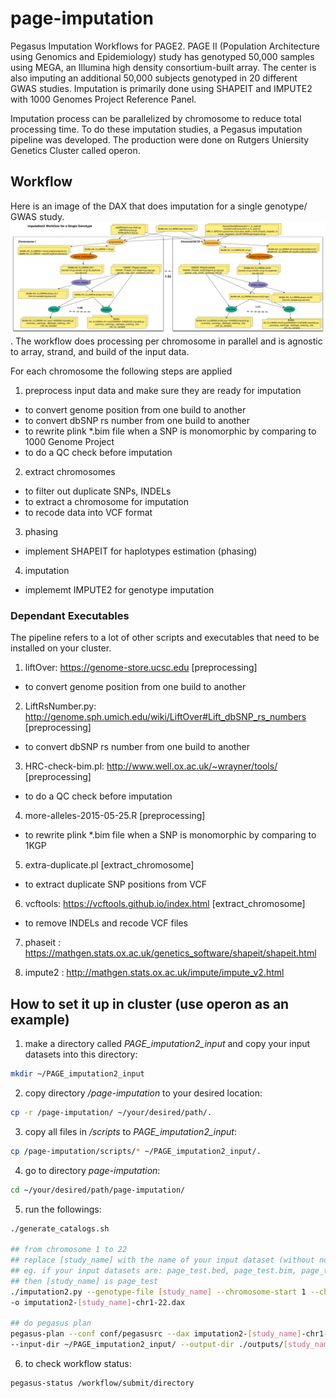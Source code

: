 # page-imputation
Pegasus Imputation Workflows for PAGE2. PAGE II (Population Architecture using Genomics and Epidemiology) study has genotyped 50,000 samples using MEGA, an Illumina high density consortium-built array. The center is also imputing an additional 50,000 subjects genotyped in 20 different GWAS studies. Imputation is primarily done using SHAPEIT and IMPUTE2 with 1000 Genomes Project Reference Panel.

Imputation process  can be parallelized by chromosome to reduce total processing time. To do these imputation studies, a Pegasus imputation pipeline was developed. The production were done on Rutgers Uniersity Genetics Cluster called operon.

## Workflow

Here is an image of the DAX that does imputation for a single genotype/ GWAS study. ![Imputation Sample](./examples/imputation2-sample.jpg). The workflow does processing per chromosome in parallel and  is agnostic  to array, strand, and build of the input data.

For each chromosome the following steps are applied

1. preprocess input data and make sure they are ready for imputation
  * to convert genome position from one build to another
  * to convert dbSNP rs number from one build to another
  * to rewrite plink \*.bim file when a SNP is monomorphic by comparing to 1000 Genome Project
  * to do a QC check before imputation

2. extract chromosomes
  * to filter out duplicate SNPs, INDELs
  * to extract a chromosome for imputation
  * to recode data into VCF format

3. phasing
  * implement SHAPEIT for haplotypes estimation (phasing)

4. imputation
  * implememt IMPUTE2 for genotype imputation

### Dependant Executables
The pipeline refers to a lot of other scripts and executables that need to be installed on your cluster. 

1. liftOver: https://genome-store.ucsc.edu [preprocessing]
  - to convert genome position from one build to another

2. LiftRsNumber.py: http://genome.sph.umich.edu/wiki/LiftOver#Lift_dbSNP_rs_numbers [preprocessing]
  - to convert dbSNP rs number from one build to another

3. HRC-check-bim.pl: http://www.well.ox.ac.uk/~wrayner/tools/ [preprocessing]
  - to do a QC check before imputation

4. more-alleles-2015-05-25.R [preprocessing]
  - to rewrite plink *.bim file when a SNP is monomorphic by comparing to 1KGP

5. extra-duplicate.pl [extract_chromosome]
  - to extract duplicate SNP positions from VCF

6.  vcftools: https://vcftools.github.io/index.html [extract_chromosome]
  - to remove INDELs and recode VCF files

7. phaseit : https://mathgen.stats.ox.ac.uk/genetics_software/shapeit/shapeit.html

8. impute2 : http://mathgen.stats.ox.ac.uk/impute/impute_v2.html

## How to set it up in cluster (use operon as an example)

1. make a directory called _PAGE\_imputation2\_input_ and copy your input datasets into this directory:
  ```bash
  mkdir ~/PAGE_imputation2_input
  ```

2. copy directory _/page-imputation_ to your desired location:
  ```bash
  cp -r /page-imputation/ ~/your/desired/path/.
  ```

3. copy all files in _/scripts_ to  _PAGE\_imputation2\_input_:  
  ```bash
  cp /page-imputation/scripts/* ~/PAGE_imputation2_input/.
  ```


4. go to directory _page-imputation_: 
  ```bash
  cd ~/your/desired/path/page-imputation/
  ```

5. run the followings: 
  ```bash
  ./generate_catalogs.sh

  ## from chromosome 1 to 22
  ## replace [study_name] with the name of your input dataset (without no extension)
  ## eg. if your input datasets are: page_test.bed, page_test.bim, page_test.fam
  ## then [study_name] is page_test
  ./imputation2.py --genotype-file [study_name] --chromosome-start 1 --chromosome-end 22 \
  -o imputation2-[study_name]-chr1-22.dax

  ## do pegasus plan
  pegasus-plan --conf conf/pegasusrc --dax imputation2-[study_name]-chr1-22.dax -s operon --dir dags \
  --input-dir ~/PAGE_imputation2_input/ --output-dir ./outputs/[study_name] --cleanup none --submit --force -v
  ```

6. to check workflow status: 
  ```bash
  pegasus-status /workflow/submit/directory
  ```
